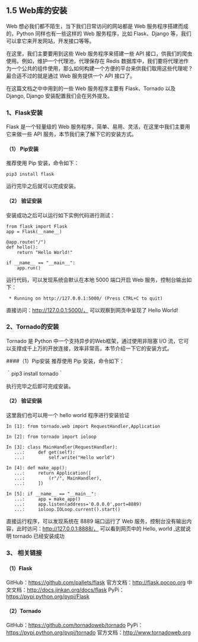 ## 1.5 Web库的安装

Web 想必我们都不陌生，当下我们日常访问的网站都是 Web 服务程序搭建而成的，Python 同样也有一些这样的 Web 服务程序，比如 Flask、Django 等，我们可以拿它来开发网站，开发接口等等。

在这里，我们主要要用到这些 Web 服务程序来搭建一些 API 接口，供我们的爬虫使用。例如，维护一个代理池，代理保存在 Redis 数据库中，我们要将代理池作为一个公共的组件使用，那么如何构建一个方便的平台来供我们取用这些代理呢？最合适不过的就是通过 Web 服务提供一个 API 接口了。

在这篇文档之中中用到的一些 Web 服务程序主要有 Flask、Tornado 以及 Django, Django 安装配置我们会在另外提及。

### 1、Flask安装
Flask 是一个轻量级的 Web 服务程序，简单、易用、灵活，在这里中我们主要用它来做一些 API 服务，本节我们来了解下它的安装方式。

#### （1） Pip安装
推荐使用 Pip 安装，命令如下：

`pip3 install flask`

运行完毕之后就可以完成安装。

#### （2） 验证安装
安装成功之后可以运行如下实例代码进行测试：

```
from flask import Flask
app = Flask(__name__)

@app.route("/")
def hello():
    return "Hello World!"

if __name__ == "__main__":
    app.run()
```

运行代码，可以发现系统会默认在本地 5000 端口开启 Web 服务，控制台输出如下：

` * Running on http://127.0.0.1:5000/ (Press CTRL+C to quit)`

直接访问：http://127.0.0.1:5000/， 可以观察到网页中呈现了 Hello World!

### 2、Tornado的安装
Tornado 是 Python 中一个支持异步的Web框架，通过使用非阻塞 I/O 流，它可以支撑成千上万的开放连接，效率非常高，本节介绍一下它的安装方式。

####（1）Pip安装
推荐使用 Pip 安装，命令如下：

｀pip3 install tornado｀

执行完毕之后即可完成安装。

#### （2） 验证安装
这里我们也可以用一个 hello world 程序进行安装验证

```
In [1]: from tornado.web import RequestHandler,Application

In [2]: from tornado import ioloop

In [3]: class MainHandler(RequestHandler):
   ...:     def get(self):
   ...:         self.write("Hello world")

In [4]: def make_app():
   ...:     return Application([
   ...:         (r"/", MainHandler),
   ...:     ])

In [5]: if __name__ == "__main__":
   ...:     app = make_app()
   ...:     app.listen(address='0.0.0.0',port=8889)
   ...:     ioloop.IOLoop.current().start()
```
直接运行程序，可以发现系统在 8889 端口运行了 Web 服务，控制台没有输出内容，此时访问：http://127.0.0.1:8888/， 可以看到网页中的 Hello, world ,这就说明 tornado 已经安装成功

### 3、 相关链接
#### （1）Flask
GitHub：https://github.com/pallets/flask
官方文档：http://flask.pocoo.org
中文文档：http://docs.jinkan.org/docs/flask
PyPi：https://pypi.python.org/pypi/Flask

#### （2）Tornado
GitHub：https://github.com/tornadoweb/tornado
PyPi：https://pypi.python.org/pypi/tornado
官方文档：http://www.tornadoweb.org